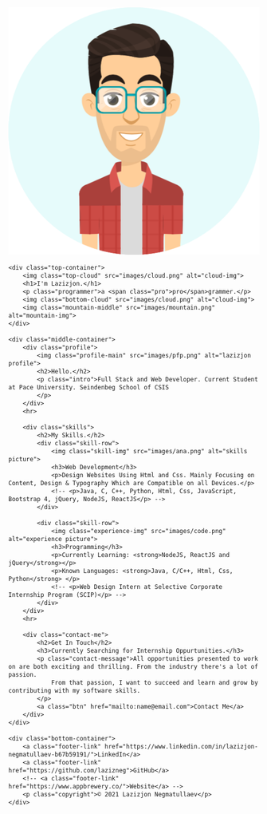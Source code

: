 <!DOCTYPE html>
<html lang="en">

<head>
    <meta charset="UTF-8">
    <meta http-equiv="X-UA-Compatible" content="IE=edge">
    <meta name="viewport" content="width=device-width, initial-scale=1.0">
    <title>Lazizjon Negmatullaev</title>
    <link rel="stylesheet" href="css/styles.css">
    <link rel="icon" href="favicon.ico">
    <link rel="preconnect" href="https://fonts.googleapis.com">
    <link rel="preconnect" href="https://fonts.gstatic.com" crossorigin>
    <link href="https://fonts.googleapis.com/css2?family=Merriweather&family=Montserrat&family=Sacramento&display=swap"
        rel="stylesheet">
</head>

<body>
    <div>
        <img class="top-picture" src="images/laziz.png" alt="top picture">
    </div>

    <div class="top-container">
        <img class="top-cloud" src="images/cloud.png" alt="cloud-img">
        <h1>I'm Lazizjon.</h1>
        <p class="programmer">a <span class="pro">pro</span>grammer.</p>
        <img class="bottom-cloud" src="images/cloud.png" alt="cloud-img">
        <img class="mountain-middle" src="images/mountain.png" alt="mountain-img">
    </div>

    <div class="middle-container">
        <div class="profile">
            <img class="profile-main" src="images/pfp.png" alt="lazizjon profile">
            <h2>Hello.</h2>
            <p class="intro">Full Stack and Web Developer. Current Student at Pace University. Seindenbeg School of CSIS
            </p>
        </div>
        <hr>
        
        <div class="skills">
            <h2>My Skills.</h2>
            <div class="skill-row">
                <img class="skill-img" src="images/ana.png" alt="skills picture">
                <h3>Web Development</h3>
                <p>Design Websites Using Html and Css. Mainly Focusing on Content, Design & Typography Which are Compatible on all Devices.</p>
                <!-- <p>Java, C, C++, Python, Html, Css, JavaScript, Bootstrap 4, jQuery, NodeJS, ReactJS</p> -->
            </div>
            
            <div class="skill-row">
                <img class="experience-img" src="images/code.png" alt="experience picture">
                <h3>Programming</h3>
                <p>Currently Learning: <strong>NodeJS, ReactJS and jQuery</strong></p>
                <p>Known Languages: <strong>Java, C/C++, Html, Css, Python</strong> </p>
                <!-- <p>Web Design Intern at Selective Corporate Internship Program (SCIP)</p> -->
            </div>
        </div>
        <hr>
        
        <div class="contact-me">
            <h2>Get In Touch</h2>
            <h3>Currently Searching for Internship Oppurtunities.</h3>
            <p class="contact-message">All opportunities presented to work on are both exciting and thrilling. From the industry there's a lot of passion.
                From that passion, I want to succeed and learn and grow by contributing with my software skills. 
            </p>
            <a class="btn" href="mailto:name@email.com">Contact Me</a>
        </div>
    </div>

    <div class="bottom-container">
        <a class="footer-link" href="https://www.linkedin.com/in/lazizjon-negmatullaev-b67b59191/">LinkedIn</a>
        <a class="footer-link" href="https://github.com/lazizneg">GitHub</a>
        <!-- <a class="footer-link" href="https://www.appbrewery.co/">Website</a> -->
        <p class="copyright">© 2021 Lazizjon Negmatullaev</p>
    </div>

</body>

</html>